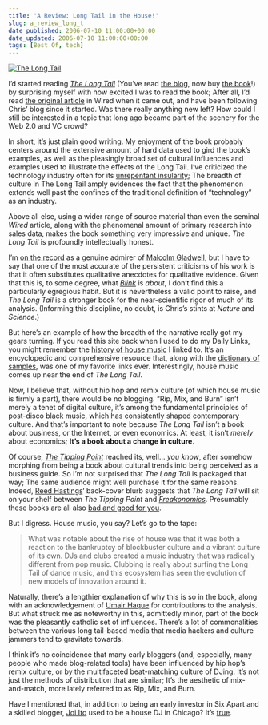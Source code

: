 ```yaml
---
title: 'A Review: Long Tail in the House!'
slug: a_review_long_t
date_published: 2006-07-10 11:00:00+00:00
date_updated: 2006-07-10 11:00:00+00:00
tags: [Best Of, tech]
---
```

[![The Long Tail](https://cdn.glitch.global/71e5579f-aba0-499a-b200-01549a2a80ce/longtail.jpg?v=1730094968711)](http://www.amazon.com/exec/obidos/ASIN/1401302378/2020-20)

I’d started reading *[The Long Tail](http://www.amazon.com/exec/obidos/ASIN/1401302378/2020-20)* (You’ve read [the blog](http://www.thelongtail.com/), now buy [the book](http://www.amazon.com/exec/obidos/ASIN/1401302378/2020-20)!) by surprising myself with how excited I was to read the book; After all, I’d read [the original article](http://www.wired.com/wired/archive/12.10/tail.html) in Wired when it came out, and have been following Chris’ blog since it started. Was there really anything new left? How could I still be interested in a topic that long ago became part of the scenery for the Web 2.0 and VC crowd?

In short, it’s just plain good writing. My enjoyment of the book probably centers around the extensive amount of hard data used to gird the book’s examples, as well as the pleasingly broad set of cultural influences and examples used to illustrate the effects of the Long Tail. I’ve criticized the technology industry often for its [unrepentant insularity](/2005/10/13/what_its_like); The breadth of culture in The Long Tail amply evidences the fact that the phenomenon extends well past the confines of the traditional definition of “technology” as an industry.

Above all else, using a wider range of source material than even the seminal *Wired* article, along with the phenomenal amount of primary research into sales data, makes the book something very impressive and unique. *The Long Tail* is profoundly intellectually honest.

I’m [on the record](/2006/02/23/squee) as a genuine admirer of [Malcolm Gladwell](http://gladwell.typepad.com/), but I have to say that one of the most accurate of the persistent criticisms of his work is that it often substitutes qualitative anecdotes for qualitative evidence. Given that this is, to some degree, what *[Blink](http://www.amazon.com/exec/obidos/ASIN/0316172324/2020-20)* is *about*, I don’t find this a particularly egregious habit. But it is nevertheless a valid point to raise, and *The Long Tail* is a stronger book for the near-scientific rigor of much of its analysis. (Informing this discipline, no doubt, is Chris’s stints at *Nature* and *Science*.)

But here’s an example of how the breadth of the narrative really got my gears turning. If you read this site back when I used to do my Daily Links, you might remember the [history of house music](http://www.trugroovez.com/history-of-house-music.htm) I linked to. It’s an encyclopedic and comprehensive resource that, along with the [dictionary of samples](http://www.the-breaks.com/), was one of my favorite links ever. Interestingly, house music comes up near the end of *The Long Tail*.

Now, I believe that, without hip hop and remix culture (of which house music is firmly a part), there would be no blogging. “Rip, Mix, and Burn” isn’t merely a tenet of digital culture, it’s among the fundamental principles of post-disco black music, which has consistently shaped contemporary culture. And that’s important to note because *The Long Tail* isn’t a book about business, or the Internet, or even economics. At least, it isn’t *merely* about economics; **It’s a book about a change in culture**.

Of course, *[The Tipping Point](http://www.amazon.com/exec/obidos/ASIN/0316346624/2020-20)* reached its, well… *you know*, after somehow morphing from being a book about cultural trends into being perceived as a business guide. So I’m not surprised that *The Long Tail* is packaged that way; The same audience might well purchase it for the same reasons. Indeed, [Reed Hastings](http://en.wikipedia.org/wiki/Reed_Hastings)‘ back-cover blurb suggests that *The Long Tail* will sit on your shelf between *The Tipping Point* and *[Freakonomics](http://www.amazon.com/exec/obidos/ASIN/006073132X/2020-20)*. Presumably these books are all also [bad and good for you](http://www.amazon.com/exec/obidos/ASIN/1573223077/2020-20).

But I digress. House music, you say? Let’s go to the tape:

> What was notable about the rise of house was that it was both a reaction to the bankruptcy of blockbuster culture and a vibrant culture of its own. DJs and clubs created a music industry that was radically different from pop music. Clubbing is really about surfing the Long Tail of dance music, and this ecosystem has seen the evolution of new models of innovation around it.

Naturally, there’s a lengthier explanation of why this is so in the book, along with an acknowledgement of [Umair Haque](http://www.bubblegeneration.com/) for contributions to the analysis. But what struck me as noteworthy in this, admittedly minor, part of the book was the pleasantly catholic set of influences. There’s a lot of commonalities between the various long tail-based media that media hackers and culture jammers tend to gravitate towards.

I think it’s no coincidence that many early bloggers (and, especially, many people who made blog-related tools) have been influenced by hip hop’s remix culture, or by the multifaceted beat-matching culture of DJing. It’s not just the methods of distribution that are similar; It’s the aesthetic of mix-and-match, more lately referred to as Rip, Mix, and Burn.

Have I mentioned that, in addition to being an early investor in Six Apart and a skilled blogger, [Joi Ito](http://joi.ito.com/) used to be a house DJ in Chicago? It’s [true](http://joi.ito.com/archives/2005/09/10/chicago_smart_bar.html).
